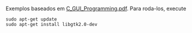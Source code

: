 Exemplos baseados em [C_GUI_Programming.pdf](https://github.com/DiogoCaetanoGarcia/Sistemas_Embarcados/blob/master/Refs/C_GUI_Programming.pdf). Para roda-los, execute

```
sudo apt-get update
sudo apt-get install libgtk2.0-dev
```
